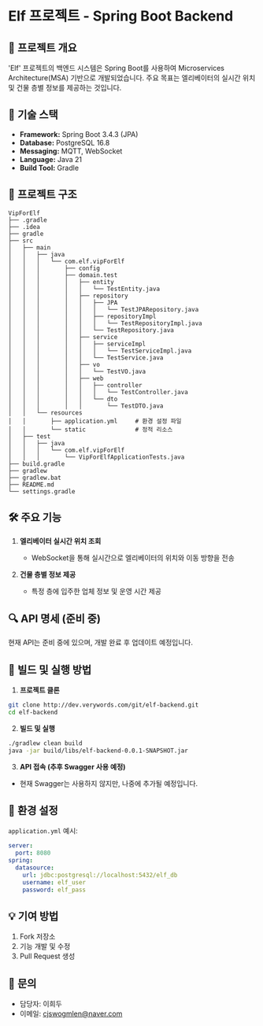 # Elf 프로젝트 - Spring Boot Backend

## 📌 프로젝트 개요
'Elf' 프로젝트의 백엔드 시스템은 Spring Boot를 사용하여 Microservices Architecture(MSA) 기반으로 개발되었습니다. 주요 목표는 엘리베이터의 실시간 위치 및 건물 층별 정보를 제공하는 것입니다.

## 🚀 기술 스택
- **Framework:** Spring Boot 3.4.3 (JPA)
- **Database:** PostgreSQL 16.8
- **Messaging:** MQTT, WebSocket
- **Language:** Java 21
- **Build Tool:** Gradle

## 📂 프로젝트 구조
```
VipForElf
├── .gradle
├── .idea
├── gradle
├── src
│   ├── main
│   │   ├── java
│   │   │   └── com.elf.vipForElf
│   │   │       ├── config
│   │   │       ├── domain.test
│   │   │       │   ├── entity
│   │   │       │   │   └── TestEntity.java
│   │   │       │   ├── repository
│   │   │       │   │   ├── JPA
│   │   │       │   │   │   └── TestJPARepository.java
│   │   │       │   │   ├── repositoryImpl
│   │   │       │   │   │   └── TestRepositoryImpl.java
│   │   │       │   │   └── TestRepository.java
│   │   │       │   ├── service
│   │   │       │   │   ├── serviceImpl
│   │   │       │   │   │   └── TestServiceImpl.java
│   │   │       │   │   └── TestService.java
│   │   │       │   ├── vo
│   │   │       │   │   └── TestVO.java
│   │   │       │   ├── web
│   │   │       │   │   ├── controller
│   │   │       │   │   │   └── TestController.java
│   │   │       │   │   └── dto
│   │   │       │   │       └── TestDTO.java
│   │   └── resources
│   │       ├── application.yml     # 환경 설정 파일
│   │       └── static              # 정적 리소스
│   ├── test
│   │   ├── java
│   │   │   └── com.elf.vipForElf
│   │   │       └── VipForElfApplicationTests.java
├── build.gradle
├── gradlew
├── gradlew.bat
├── README.md
└── settings.gradle
```

## 🛠️ 주요 기능
1. **엘리베이터 실시간 위치 조회**
    - WebSocket을 통해 실시간으로 엘리베이터의 위치와 이동 방향을 전송

2. **건물 층별 정보 제공**
    - 특정 층에 입주한 업체 정보 및 운영 시간 제공

## 🔍 API 명세 (준비 중)
현재 API는 준비 중에 있으며, 개발 완료 후 업데이트 예정입니다.

## 🚀 빌드 및 실행 방법
1. **프로젝트 클론**
```bash
git clone http://dev.verywords.com/git/elf-backend.git
cd elf-backend
```

2. **빌드 및 실행**
```bash
./gradlew clean build
java -jar build/libs/elf-backend-0.0.1-SNAPSHOT.jar
```

3. **API 접속 (추후 Swagger 사용 예정)**
- 현재 Swagger는 사용하지 않지만, 나중에 추가될 예정입니다.

## 📄 환경 설정
`application.yml` 예시:
```yaml
server:
  port: 8080
spring:
  datasource:
    url: jdbc:postgresql://localhost:5432/elf_db
    username: elf_user
    password: elf_pass
```

## 💡 기여 방법
1. Fork 저장소
2. 기능 개발 및 수정
3. Pull Request 생성

## 📧 문의
- 담당자: 이희두
- 이메일: cjswogmlen@naver.com


